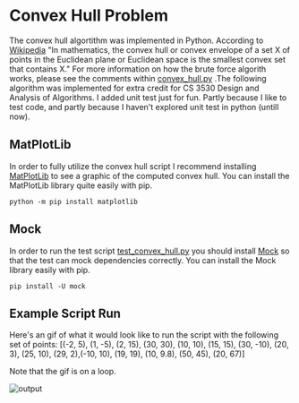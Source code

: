 # Convex Hull Problem

The convex hull algortithm was implemented in Python. According to [Wikipedia](https://en.wikipedia.org/wiki/Convex_hull) 
"In mathematics, the convex hull or convex envelope of a set X of points in the Euclidean plane or Euclidean space is the smallest
convex set that contains X." For more information on how the brute force algorith works, please see the comments within [convex_hull.py](convex_hull.py)
.The following algorithm was implemented for extra credit for CS 3530 Design and Analysis of Algorithms. 
I added unit test just for fun. Partly because I like to test code, and partly because I haven't explored unit test in python (untill now).

## MatPlotLib
In order to fully utilize the convex hull script I recommend installing [MatPlotLib](http://matplotlib.org/) to see a graphic of the
computed convex hull. You can install the MatPlotLib library quite easily with pip. 

`python -m pip install matplotlib`

## Mock
In order to run the test script [test_convex_hull.py](test_convex_hull.py) you should install [Mock](https://docs.python.org/3/library/unittest.mock.html)
so that the test can mock dependencies correctly. You can install the Mock library easily with pip.

`pip install -U mock`

## Example Script Run
Here's an gif of what it would look like to run the script with the following set of points: [(-2, 5), (1, -5), (2, 15), (30, 30), (10, 10), (15, 15), 
(30, -10), (20, 3), (25, 10), (29, 2),(-10, 10), (19, 19), (10, 9.8), (50, 45), (20, 67)]

Note that the gif is on a loop.

![output](http://i.imgur.com/5H4HhgV.gif)
